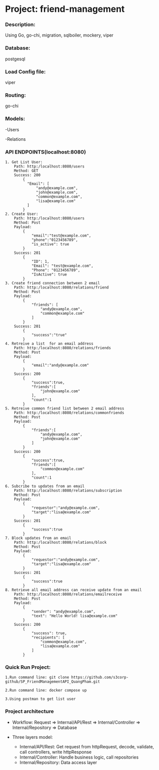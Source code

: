 # **Project: friend-management**
### **Description**:
Using Go, go-chi, migration, sqlboiler, mockery, viper

### Database: 
postgesql

### Load Config file:
viper

### Routing: 
go-chi

### Models: 
-Users

-Relations

### API ENDPOINTS(localhost:8080)
    1. Get List User:
        Path: http:/localhost:8080/users
        Method: GET
        Success: 200
            {
              "Email": [
                  "andy@example.com",
                  "john@example.com",
                  "common@example.com",
                  "lisa@example.com"
              ]
            }
    2. Create User:
        Path: http:/localhost:8080/users
        Method: Post
        Payload:
            {
                "email":"test@example.com",
                "phone":"0123456789",
                "is_active": true
            }
        Success: 201
            {
                "ID": 1,
                "Email": "test@example.com",
                "Phone": "0123456789",
                "IsActive": true
            }
    3. Create friend connection between 2 email
        Path: http:/localhost:8080/relations/friend
        Method: Post
        Payload:
            {
                "friends": [
                    "andy@example.com",
                    "common@example.com"
                ]
            }
        Success: 201
            {
                "success":"true"
            }
    4. Retreive a list  for an email address
        Path: http:/localhost:8080/relations/friends
        Method: Post
        Payload:
            {
                "email":"andy@example.com"
            }
        Success: 200
            {
                "success":true,
                "friends":[
                    "john@example.com"
                ],
                "count":1
            }
    5. Retreive common friend list between 2 email address
        Path: http:/localhost:8080/relations/commonfriends
        Method: Post
        Payload:
            {
                "friends":[
                    "andy@example.com",
                    "john@example.com"
                ]
            }
        Success: 200
            {
                "success":true,
                "friends":[
                    "common@example.com"
                ],
                "count":1
            }
    6. Subcribe to updates from an email
        Path: http:/localhost:8080/relations/subscription
        Method: Post
        Payload:
            {
                "requestor":"andy@example.com",
                "target":"lisa@example.com"
            }
        Success: 201
            {
                "success":true
            }
    7. Block updates from an email
        Path: http:/localhost:8080/relations/block
        Method: Post
        Payload:
            {
                "requestor":"andy@example.com",
                "target":"lisa@example.com"
            }
        Success: 201
            {
                "success":true
            }
    8. Retrieve all email address can receive update from an email
        Path: http:/localhost:8080/relations/emailreceive
        Method: Post
        Payload: 
            {
                "sender": "andy@example.com",
                "text": "Hello World! lisa@example.com"
            }
        Success: 200
            {
                "success": true,
                "recipients": [
                    "common@example.com",
                    "lisa@example.com"
                ]
            }
    

### Quick Run Project:

    1.Run command line: git clone https://github.com/s3corp-github/SP_FriendManagementAPI_QuangPham.git
    
    2.Run command line: docker compose up

    3.Using postman to get list user 

### Project architecture
- Workflow: Request => Internal/API/Rest => Internal/Controller => Internal/Repository => Database

- Three layers model:
    + Internal/API/Rest: Get request from httpRequest, decode, validate, call controllers, write httpResponse
    + Internal/Controller: Handle business logic, call repositories
    + Internal/Repository: Data access layer 

    

    

